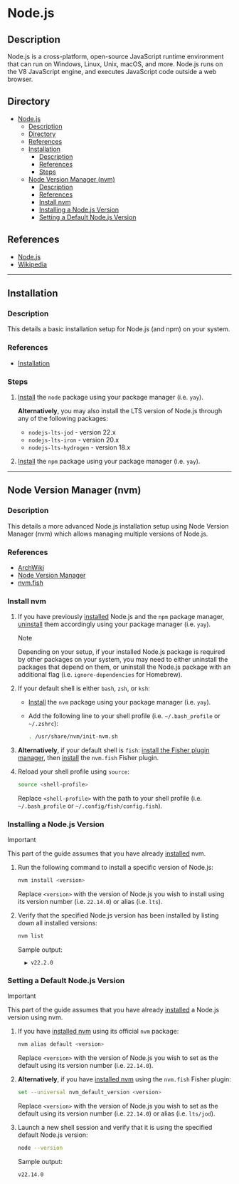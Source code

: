 # Node.js

## Description

Node.js is a cross-platform, open-source JavaScript runtime environment that can run on Windows, Linux, Unix, macOS, and more. Node.js runs on the V8 JavaScript engine, and executes JavaScript code outside a web browser.

## Directory

- [Node.js](#nodejs)
  - [Description](#description)
  - [Directory](#directory)
  - [References](#references)
  - [Installation](#installation)
    - [Description](#description-1)
    - [References](#references-1)
    - [Steps](#steps)
  - [Node Version Manager (nvm)](#node-version-manager-nvm)
    - [Description](#description-2)
    - [References](#references-2)
    - [Install nvm](#install-nvm)
    - [Installing a Node.js Version](#installing-a-nodejs-version)
    - [Setting a Default Node.js Version](#setting-a-default-nodejs-version)

## References

- [Node.js](https://nodejs.org/en)
- [Wikipedia](https://en.wikipedia.org/wiki/Node.js)

---

## Installation

### Description

This details a basic installation setup for Node.js (and npm) on your system.

### References

- [Installation](https://wiki.archlinux.org/title/Node.js#Installation)

### Steps

1. [Install](yay.md#install) the `node` package using your package manager (i.e. `yay`).

    **Alternatively**, you may also install the LTS version of Node.js through any of the following packages:

   - `nodejs-lts-jod` - version 22.x
   - `nodejs-lts-iron` - version 20.x
   - `nodejs-lts-hydrogen` - version 18.x

2. [Install](yay.md#install) the `npm` package using your package manager (i.e. `yay`).

---

## Node Version Manager (nvm)

### Description

This details a more advanced Node.js installation setup using Node Version Manager (nvm) which allows managing multiple versions of Node.js.

### References

- [ArchWiki](https://wiki.archlinux.org/title/Node.js#Node_Version_Manager)
- [Node Version Manager](https://github.com/nvm-sh/nvm)
- [nvm.fish](https://github.com/jorgebucaran/nvm.fish)

### Install nvm

1. If you have previously [installed](#installation) Node.js and the `npm` package manager, [uninstall](yay.md#uninstall) them accordingly using your package manager (i.e. `yay`).

    > [!NOTE]  
    > Depending on your setup, if your installed Node.js package is required by other packages on your system, you may need to either uninstall the packages that depend on them, or uninstall the Node.js package with an additional flag (i.e. `ignore-dependencies` for Homebrew).

2. If your default shell is either `bash`, `zsh`, or `ksh`:

   - [Install](yay.md#install) the `nvm` package using your package manager (i.e. `yay`).

   - Add the following line to your shell profile (i.e. `~/.bash_profile` or `~/.zshrc`):

      ```sh
      . /usr/share/nvm/init-nvm.sh
      ```

3. **Alternatively**, if your default shell is `fish`: [install the Fisher plugin manager](fish.md#install-fisher), then [install](fish.md#install-plugins) the `nvm.fish` Fisher plugin.

4. Reload your shell profile using `source`:

    ```sh
    source <shell-profile>
    ```

    Replace `<shell-profile>` with the path to your shell profile (i.e. `~/.bash_profile` or `~/.config/fish/config.fish`).

### Installing a Node.js Version

> [!IMPORTANT]  
> This part of the guide assumes that you have already [installed](#install-nvm) nvm.

1. Run the following command to install a specific version of Node.js:

    ```sh
    nvm install <version>
    ```

    Replace `<version>` with the version of Node.js you wish to install using its version number (i.e. `22.14.0`) or alias (i.e. `lts`).

2. Verify that the specified Node.js version has been installed by listing down all installed versions:

    ```sh
    nvm list
    ```

    Sample output:

    ```
      ▶ v22.2.0
    ```

### Setting a Default Node.js Version

> [!IMPORTANT]  
> This part of the guide assumes that you have already [installed](#installing-a-nodejs-version) a Node.js version using nvm.

1. If you have [installed nvm](#install-nvm) using its official `nvm` package:

    ```sh
    nvm alias default <version>
    ```

    Replace `<version>` with the version of Node.js you wish to set as the default using its version number (i.e. `22.14.0`).

2. **Alternatively**, if you have [installed nvm](#install-nvm) using the `nvm.fish` Fisher plugin:

    ```sh
    set --universal nvm_default_version <version>
    ```

    Replace `<version>` with the version of Node.js you wish to set as the default using its version number (i.e. `22.14.0`) or alias (i.e. `lts/jod`).

3. Launch a new shell session and verify that it is using the specified default Node.js version:

    ```sh
    node --version
    ```

    Sample output:

    ```
    v22.14.0
    ```
